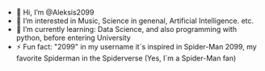 - 👋 Hi, I’m @Aleksis2099
- 👀 I’m interested in Music, Science in genenal, Artificial Intelligence. etc.
- 🌱 I’m currently learning: Data Science, and also programming with python, before entering University
- ⚡ Fun fact: "2099" in my username it´s inspired in Spider-Man 2099, my favorite Spiderman in the Spiderverse (Yes, I´m a Spider-Man fan)

<!---
Aleksis2099/Aleksis2099 is a ✨ special ✨ repository because its `README.md` (this file) appears on your GitHub profile.
You can click the Preview link to take a look at your changes.
--->

